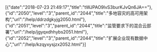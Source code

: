 [{"date":"2018-07-23 21:49:17","title":"tWJPAO9lvS3burKJvQn6JA=="},{"id":"2050","level":"3","parent_id":"2044","title":"多地容灾的高可用架构","url":"/help/ddrzdgkyjg2050.html"},{"id":"2051","level":"3","parent_id":"2044","title":"监管要求下的混合云部署","url":"/help/jgyqxdhhybs2051.html"},{"id":"2052","level":"3","parent_id":"2044","title":"扩展企业现有数据中心","url":"/help/kzqyxysjzx2052.html"}]